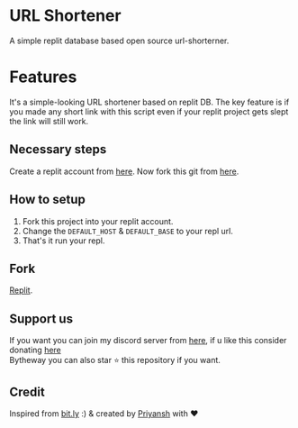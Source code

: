 # URL Shortener
A simple replit database based open source url-shorterner.
# Features
It's a simple-looking URL shortener based on replit DB. The key feature is if you made any short link with this script even if your replit project gets slept the link will still work.
## Necessary steps
Create a replit account from [here](https://replit.com/). Now fork this git from [here](https://repl.it/github/priyanshdotxyz/url-shortner).
## How to setup
1. Fork this project into your replit account.
2. Change the `DEFAULT_HOST` & `DEFAULT_BASE` to your repl url.
3. That's it run your repl.
## Fork
[Replit](https://repl.it/github/priyanshdotxyz/url-shortener).
## Support us
If you want you can join my discord server from [here](https://www.priyansh.xyz/discord),  if u like this consider donating [here](https://priyansh.xyz/donate)<br/>
Bytheway you can also star ⭐ this repository if you want.
## Credit
Inspired from [bit.ly](https://bit.ly) :) & created by [Priyansh](https://www.priyansh.xyz) with ♥️

